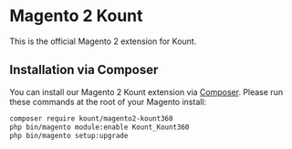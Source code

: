 Magento 2 Kount
=============================================

This is the official Magento 2 extension for Kount.

## Installation via Composer

You can install our Magento 2 Kount extension via [Composer](http://getcomposer.org/). Please run these commands at the root of your Magento install:
 ```bash
 composer require kount/magento2-kount360
 php bin/magento module:enable Kount_Kount360
 php bin/magento setup:upgrade
 ```
